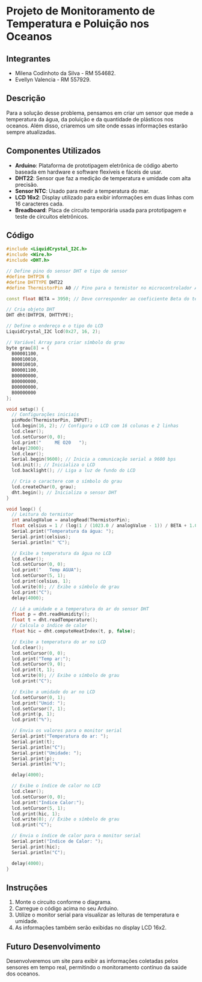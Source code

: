 # Projeto de Monitoramento de Temperatura e Poluição nos Oceanos

## Integrantes
- Milena Codinhoto da Silva - RM 554682. 
- Evellyn Valencia - RM 557929.

## Descrição
Para a solução desse problema, pensamos em criar um sensor que mede a temperatura da água, da poluição e da quantidade de plásticos nos oceanos. Além disso, criaremos um site onde essas informações estarão sempre atualizadas.

## Componentes Utilizados
- **Arduino**: Plataforma de prototipagem eletrônica de código aberto baseada em hardware e software flexíveis e fáceis de usar.
- **DHT22**: Sensor que faz a medição de temperatura e umidade com alta precisão.
- **Sensor NTC**: Usado para medir a temperatura do mar.
- **LCD 16x2**: Display utilizado para exibir informações em duas linhas com 16 caracteres cada.
- **Breadboard**: Placa de circuito temporária usada para prototipagem e teste de circuitos eletrônicos.

## Código

```cpp
#include <LiquidCrystal_I2C.h>
#include <Wire.h>
#include <DHT.h>

// Define pino do sensor DHT e tipo de sensor
#define DHTPIN 6
#define DHTTYPE DHT22
#define ThermistorPin A0 // Pino para o termistor no microcontrolador Arduino

const float BETA = 3950; // Deve corresponder ao coeficiente Beta do termistor

// Cria objeto DHT
DHT dht(DHTPIN, DHTTYPE);

// Define o endereço e o tipo do LCD
LiquidCrystal_I2C lcd(0x27, 16, 2); 

// Variável Array para criar símbolo do grau
byte grau[8] = {
  B00001100,  
  B00010010,
  B00010010,
  B00001100,
  B00000000,
  B00000000,
  B00000000,
  B00000000
};

void setup() {
  // Configurações iniciais
  pinMode(ThermistorPin, INPUT);
  lcd.begin(16, 2); // Configura o LCD com 16 colunas e 2 linhas
  lcd.clear();
  lcd.setCursor(0, 0);
  lcd.print("     ME O20   ");
  delay(2000);
  lcd.clear();
  Serial.begin(9600); // Inicia a comunicação serial a 9600 bps
  lcd.init(); // Inicializa o LCD
  lcd.backlight(); // Liga a luz de fundo do LCD

  // Cria o caractere com o símbolo do grau
  lcd.createChar(0, grau);
  dht.begin(); // Inicializa o sensor DHT
}

void loop() {
  // Leitura do termistor
  int analogValue = analogRead(ThermistorPin);
  float celsius = 1 / (log(1 / (1023.0 / analogValue - 1)) / BETA + 1.0 / 298.15) - 273.15;
  Serial.print("Temperatura da água: ");
  Serial.print(celsius);
  Serial.println(" ℃");

  // Exibe a temperatura da água no LCD
  lcd.clear();
  lcd.setCursor(0, 0);
  lcd.print("   Temp AGUA");
  lcd.setCursor(5, 1);
  lcd.print(celsius, 1);
  lcd.write(0); // Exibe o símbolo de grau
  lcd.print("C");
  delay(4000);

  // Lê a umidade e a temperatura do ar do sensor DHT
  float p = dht.readHumidity();
  float t = dht.readTemperature();
  // Calcula o índice de calor
  float hic = dht.computeHeatIndex(t, p, false);

  // Exibe a temperatura do ar no LCD
  lcd.clear();
  lcd.setCursor(0, 0);
  lcd.print("Temp ar:");
  lcd.setCursor(9, 0);
  lcd.print(t, 1);
  lcd.write(0); // Exibe o símbolo de grau
  lcd.print("C");

  // Exibe a umidade do ar no LCD
  lcd.setCursor(0, 1);
  lcd.print("Umid: ");
  lcd.setCursor(7, 1);
  lcd.print(p, 1);
  lcd.print("%");

  // Envia os valores para o monitor serial
  Serial.print("Temperatura do ar: ");
  Serial.print(t);
  Serial.println("C");
  Serial.print("Umidade: ");
  Serial.print(p);
  Serial.println("%");

  delay(4000);

  // Exibe o índice de calor no LCD
  lcd.clear();
  lcd.setCursor(0, 0);
  lcd.print("Indice Calor:");
  lcd.setCursor(5, 1);
  lcd.print(hic, 1);
  lcd.write(0); // Exibe o símbolo de grau
  lcd.print("C");

  // Envia o índice de calor para o monitor serial
  Serial.print("Indice de Calor: ");
  Serial.print(hic);
  Serial.println("C");

  delay(4000);
}
```

## Instruções
1. Monte o circuito conforme o diagrama.
2. Carregue o código acima no seu Arduino.
3. Utilize o monitor serial para visualizar as leituras de temperatura e umidade.
4. As informações também serão exibidas no display LCD 16x2.

## Futuro Desenvolvimento
Desenvolveremos um site para exibir as informações coletadas pelos sensores em tempo real, permitindo o monitoramento contínuo da saúde dos oceanos.
